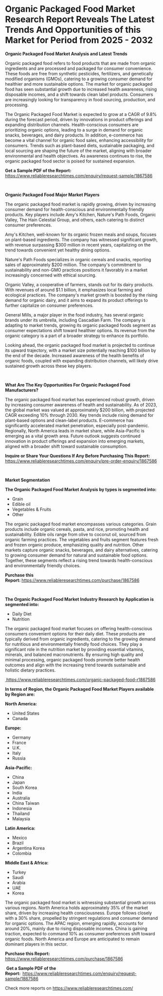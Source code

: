 <p><h1>Organic Packaged Food Market Research Report Reveals The Latest Trends And Opportunities of this Market for Period from 2025 - 2032</h1></p><p><strong>Organic Packaged Food Market Analysis and Latest Trends</strong></p>
<p><p>Organic packaged food refers to food products that are made from organic ingredients and are processed and packaged for consumer convenience. These foods are free from synthetic pesticides, fertilizers, and genetically modified organisms (GMOs), catering to a growing consumer demand for healthier and more sustainable options. The market for organic packaged food has seen substantial growth due to increased health awareness, rising disposable incomes, and a shift towards clean label products. Consumers are increasingly looking for transparency in food sourcing, production, and processing.</p><p>The Organic Packaged Food Market is expected to grow at a CAGR of 9.8% during the forecast period, driven by innovations in product offerings and expanding distribution channels. Health-conscious consumers are prioritizing organic options, leading to a surge in demand for organic snacks, beverages, and dairy products. In addition, e-commerce has become a vital channel for organic food sales, enhancing accessibility for consumers. Trends such as plant-based diets, sustainable packaging, and local sourcing are shaping the future of the market, aligning with broader environmental and health objectives. As awareness continues to rise, the organic packaged food sector is poised for sustained expansion.</p></p>
<p><strong>Get a Sample PDF of the Report:&nbsp;</strong> <a href="https://www.reliableresearchtimes.com/enquiry/request-sample/1867586?utm_campaign=3190&utm_medium=2&utm_source=Github&utm_content=ia&utm_term=07042025&utm_id=organic-packaged-food">https://www.reliableresearchtimes.com/enquiry/request-sample/1867586</a></p>
<p>&nbsp;</p>
<p><strong>Organic Packaged Food Major Market Players</strong></p>
<p><p>The organic packaged food market is rapidly growing, driven by increasing consumer demand for health-conscious and environmentally friendly products. Key players include Amy's Kitchen, Nature's Path Foods, Organic Valley, The Hain Celestial Group, and others, each catering to distinct consumer preferences.</p><p>Amy's Kitchen, well-known for its organic frozen meals and soups, focuses on plant-based ingredients. The company has witnessed significant growth, with revenue surpassing $300 million in recent years, capitalizing on the trend towards convenient yet healthy dining options.</p><p>Nature's Path Foods specializes in organic cereals and snacks, reporting sales of approximately $200 million. The company's commitment to sustainability and non-GMO practices positions it favorably in a market increasingly concerned with ethical sourcing.</p><p>Organic Valley, a cooperative of farmers, stands out for its dairy products. With revenues of around $1.1 billion, it emphasizes local farming and ecological practices. The company's market growth is boosted by the rising demand for organic dairy, and it aims to expand its product offerings to further capitalize on consumer preferences.</p><p>General Mills, a major player in the food industry, has several organic brands under its umbrella, including Cascadian Farm. The company is adapting to market trends, growing its organic packaged foods segment as consumer expectations shift toward healthier options. Its revenue from the organic category is a part of a broader strategy to enhance its portfolio.</p><p>Looking ahead, the organic packaged food market is projected to continue its upward trajectory, with a market size potentially reaching $100 billion by the end of the decade. Increased awareness of the health benefits of organic foods, coupled with expanding distribution channels, will likely drive sustained growth across these key players.</p></p>
<p>&nbsp;</p>
<p><strong>What Are The Key Opportunities For Organic Packaged Food Manufacturers?</strong></p>
<p><p>The organic packaged food market has experienced robust growth, driven by increasing consumer awareness of health and sustainability. As of 2023, the global market was valued at approximately $200 billion, with projected CAGR exceeding 10% through 2030. Key trends include rising demand for plant-based options and clean-label products. E-commerce has significantly accelerated market penetration, especially post-pandemic. Regionally, North America leads in market share, while Asia-Pacific is emerging as a vital growth area. Future outlook suggests continued innovation in product offerings and expansion into emerging markets, aligned with a broader shift toward sustainable consumption.</p></p>
<p><strong>Inquire or Share Your Questions If Any Before Purchasing This Report:</strong> <a href="https://www.reliableresearchtimes.com/enquiry/pre-order-enquiry/1867586?utm_campaign=3190&utm_medium=2&utm_source=Github&utm_content=ia&utm_term=07042025&utm_id=organic-packaged-food">https://www.reliableresearchtimes.com/enquiry/pre-order-enquiry/1867586</a></p>
<p>&nbsp;</p>
<p><strong>Market Segmentation</strong></p>
<p><strong>The Organic Packaged Food Market Analysis by types is segmented into:</strong></p>
<p><ul><li>Grain</li><li>Edible oil</li><li>Vegetables & Fruits</li><li>Other</li></ul></p>
<p><p>The organic packaged food market encompasses various categories. Grain products include organic cereals, pasta, and rice, promoting health and sustainability. Edible oils range from olive to coconut oil, sourced from organic farming practices. The vegetables and fruits segment features fresh and frozen organic produce, emphasizing quality and nutrition. Other markets capture organic snacks, beverages, and dairy alternatives, catering to growing consumer demand for natural and sustainable food options. Together, these segments reflect a rising trend towards health-conscious and environmentally friendly choices.</p></p>
<p><strong>Purchase this Report:&nbsp;</strong><a href="https://www.reliableresearchtimes.com/purchase/1867586?utm_campaign=3190&utm_medium=2&utm_source=Github&utm_content=ia&utm_term=07042025&utm_id=organic-packaged-food">https://www.reliableresearchtimes.com/purchase/1867586</a></p>
<p>&nbsp;</p>
<p><strong>The Organic Packaged Food Market Industry Research by Application is segmented into:</strong></p>
<p><ul><li>Daily Diet</li><li>Nutrition</li></ul></p>
<p><p>The organic packaged food market focuses on offering health-conscious consumers convenient options for their daily diet. These products are typically derived from organic ingredients, catering to the growing demand for nutritious and environmentally friendly food choices. They play a significant role in the nutrition market by providing essential vitamins, minerals, and balanced macronutrients. By ensuring high quality and minimal processing, organic packaged foods promote better health outcomes and align with the increasing trend towards sustainable and holistic dietary practices.</p></p>
<p><a href="https://www.reliableresearchtimes.com/organic-packaged-food-r1867586?utm_campaign=3190&utm_medium=2&utm_source=Github&utm_content=ia&utm_term=07042025&utm_id=organic-packaged-food">&nbsp;https://www.reliableresearchtimes.com/organic-packaged-food-r1867586</a></p>
<p><strong>In terms of Region, the Organic Packaged Food Market Players available by Region are:</strong></p>
<p>
    <p> <strong> North America: </strong>
        <ul>
            <li>United States</li>
            <li>Canada</li>
        </ul>
        </p> 
    <p> <strong> Europe: </strong>
        <ul>
            <li>Germany</li>
            <li>France</li>
            <li>U.K.</li>
            <li>Italy</li>
            <li>Russia</li>
        </ul>
        </p> 
    <p> <strong> Asia-Pacific: </strong>
        <ul>
            <li>China</li>
            <li>Japan</li>
            <li>South Korea</li>
            <li>India</li>
            <li>Australia</li>
            <li>China Taiwan</li>
            <li>Indonesia</li>
            <li>Thailand</li>
            <li>Malaysia</li>
        </ul>
        </p> 
    <p> <strong> Latin America: </strong>
        <ul>
            <li>Mexico</li>
            <li>Brazil</li>
            <li>Argentina Korea</li>
            <li>Colombia</li>
        </ul>
        </p> 
    <p> <strong> Middle East & Africa: </strong>
        <ul>
            <li>Turkey</li>
            <li>Saudi</li>
            <li>Arabia</li>
            <li>UAE</li>
            <li>Korea</li>
        </ul>
    </p>
    </p>
<p><p>The organic packaged food market is witnessing substantial growth across various regions. North America holds approximately 35% of the market share, driven by increasing health consciousness. Europe follows closely with a 30% share, propelled by stringent regulations and consumer demand for organic options. The APAC region, emerging rapidly, accounts for around 20%, mainly due to rising disposable incomes. China is gaining traction, expected to command 10% as consumer preferences shift toward organic foods. North America and Europe are anticipated to remain dominant players in this sector.</p></p>
<p><strong>Purchase this Report: </strong><a href="https://www.reliableresearchtimes.com/purchase/1867586?utm_campaign=3190&utm_medium=2&utm_source=Github&utm_content=ia&utm_term=07042025&utm_id=organic-packaged-food">https://www.reliableresearchtimes.com/purchase/1867586</a></p>
<p>&nbsp;<strong>Get a Sample PDF of the Report:&nbsp;&nbsp;</strong><a href="https://www.reliableresearchtimes.com/enquiry/request-sample/1867586?utm_campaign=3190&utm_medium=2&utm_source=Github&utm_content=ia&utm_term=07042025&utm_id=organic-packaged-food">https://www.reliableresearchtimes.com/enquiry/request-sample/1867586</a></p>
<p><strong></strong></p>
<p>Check more reports on <a href="https://www.reliableresearchtimes.com/?utm_campaign=3190&utm_medium=2&utm_source=Github&utm_content=ia&utm_term=07042025&utm_id=organic-packaged-food">https://www.reliableresearchtimes.com/</a></p>